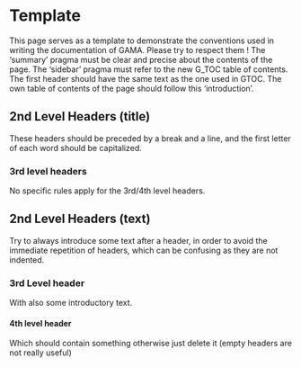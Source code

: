 # Template



This page serves as a template to demonstrate the conventions used in writing the documentation of GAMA. Please try to respect them ! The ‘summary’ pragma must be clear and precise about the contents of the page. The ‘sidebar’ pragma must refer to the new G\_TOC table of contents. The first header should have the same text as the one used in GTOC. The own table of contents of the page should follow this ‘introduction’.





## 2nd Level Headers (title)
These headers should be preceded by a break and a line, and the first letter of each word should be capitalized.

### 3rd level headers
No specific rules apply for the 3rd/4th level headers.





## 2nd Level Headers (text)
Try to always introduce some text after a header, in order to avoid the immediate repetition of headers, which can be confusing as they are not indented.
### 3rd Level header
With also some introductory text.
#### 4th level header
Which should contain something otherwise just delete it (empty headers are not really useful)
